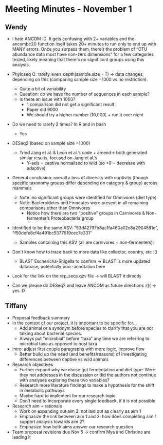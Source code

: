 # Meeting Minutes - November 1

## Wendy
* I hate ANCOM :D. It gets confusing with 2+ variables and the ancombc2() function itself takes 20+ minutes to run only to end up with MANY errors. Once you surpass them, there’s the problem of “OTU abundance data must have non-zero dimensions” for a few categories tested, likely meaning that there's no significant groups using this analysis. 
* Phyloseq Q: rarefy_even_depth(sample.size = ?) → data changes depending on this (comparing sample size =1000 vs no restriction).
  * Quite a bit of variability 
  * Question: do we have the number of sequences in each sample?
  * Is there an issue with 1000?
    * 1 comparison did not get a significant result 
    * Paper did 9000 
    * We should try a higher number (10,000) + run it over night
* Do we need to rarefy 2 times? In R and in bash 
  * Yes 
* DESeq2 (based on sample size =1000)
  * Tried Jang et al. &  Leon et al.’s code + amend→ both generated similar results, focused on Jang et al.’s 
    * Y-axis = captive normalised to wild (so <0 = decrease with adaptive) 
* General conclusion: overall a loss of diversity with captivity (though specific taxonomy groups differ depending on category & group) across mammals
  * Note: no significant groups were identified for Omnivores (diet type)
  * Note: Bacteroidetes and Firmcutes were present in all remaining comparisons other than Omnivores
    * Notice how there are two “positive” groups in Carnivores & Non-fermenter’s Proteobacteria group
* Identified to be the same ASV: "53d42797b8ac1fa460a02c8a2904581e", "f50defe8cf4a491bc5377919cec7e331"
  * Samples containing this ASV (all are carnivores + non-fermenters):

* Don't know how to trace back to more data like collector, country, etc :((
  * BLAST Eschericha-Shigella to confirm -> BLAST is more updated database, potentially poor-annotation here
* Look for the link on the rep_seqs.qzv file → will BLAST it directly 
* Can we please do DESeq2 and leave ANCOM as future directions :((( → yes :D

## Tiffany
* Proposal feedback summary 
* In the context of our project, it is important to be specific for…
  * Add animal or a synonym before species to clarify that you are not talking about bacterial species.
  * Always put “microbial” before “taxa” any time we are referring to microbial taxa as opposed to host taxa
* Intro: adjust first couple paragraphs with more logic, improve flow
  * Better build up the need (and benefits/reasons) of investigating differences between captive vs wild animals
* Research objectives
  * Further expand why we chose gut fermentation and diet type: Were they not addresses in the discussion or did the authors not continue with analyses exploring these two variables? 
  * Research more literature findings to make a hypothesis for the shift in metabolic pathways
  * Maybe hard to implement for our research topic 
  * Don’t need to incorporate every single feedback, if it is not possible
* Research aim + rationale
  * Work on expanding out aim 2: not laid out as clearly as aim 1 
  * Emphasize the link between aim 1 and 2: how does completing aim 1 support analysis towards aim 2? 
  * Emphasize how both aims answer our research question
* Team proposal revisions due Nov 5 → confirm Mya and Christine are leading it
